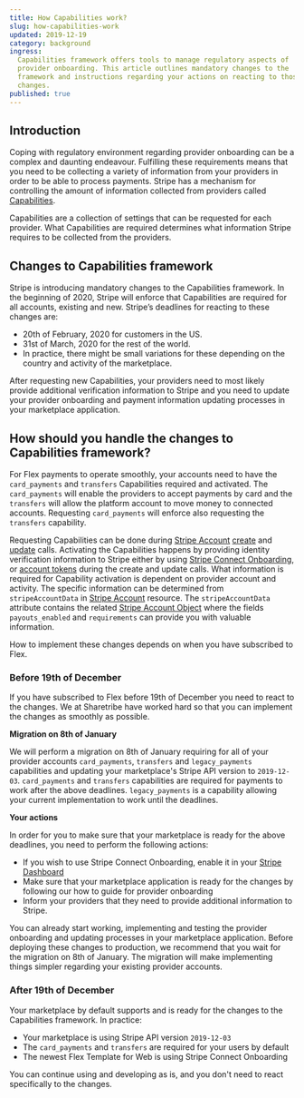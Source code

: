 ```yaml
---
title: How Capabilities work?
slug: how-capabilities-work
updated: 2019-12-19
category: background
ingress:
  Capabilities framework offers tools to manage regulatory aspects of
  provider onboarding. This article outlines mandatory changes to the
  framework and instructions regarding your actions on reacting to those
  changes.
published: true
---
```


## Introduction

Coping with regulatory environment regarding provider onboarding can
be a complex and daunting endeavour. Fulfilling these requirements
means that you need to be collecting a variety of information from
your providers in order to be able to process payments. Stripe has a
mechanism for controlling the amount of information collected from providers called
[Capabilities](https://stripe.com/docs/connect/capabilities-overview).

Capabilities are a collection of settings that can be requested for
each provider. What Capabilities are required determines what
information Stripe requires to be collected from the providers.

## Changes to Capabilities framework

Stripe is introducing mandatory changes to the Capabilities framework.
In the beginning of 2020, Stripe will enforce that Capabilities are
required for all accounts, existing and new. Stripe’s deadlines for
reacting to these changes are:
- 20th of February, 2020 for customers in the US.
- 31st of March, 2020 for the rest of the world.
- In practice, there might be small variations for these depending on the
 country and activity of the marketplace.

After requesting new Capabilities, your providers need to most likely
provide additional verification information to Stripe and you need to
update your provider onboarding and payment information updating
processes in your marketplace application.

## How should you handle the changes to Capabilities framework?

For Flex payments to operate smoothly, your accounts need to have the
`card_payments` and `transfers` Capabilities required and activated.
The `card_payments` will enable the providers to accept payments by
card and the `transfers` will allow the platform account to move money
to connected accounts. Requesting `card_payments` will enforce also
requesting the `transfers` capability.

Requesting Capabilities can be done during [Stripe
Account](https://www.sharetribe.com/api-reference/marketplace.html#stripe-account)
[create](https://www.sharetribe.com/api-reference/marketplace.html#create-stripe-account)
and
[update](https://www.sharetribe.com/api-reference/marketplace.html#update-stripe-account)
calls. Activating the Capabilities happens by providing identity
verification information to Stripe either by using [Stripe Connect
Onboarding](https://stripe.com/en-fi/connect/onboarding), or [account
tokens](https://stripe.com/docs/connect/account-tokens)
during the create and update calls. What information is required for
Capability activation is dependent on provider account and activity.
The specific information can be determined from `stripeAccountData` in
[Stripe
Account](https://www.sharetribe.com/api-reference/marketplace.html#stripe-account)
resource. The `stripeAccountData` attribute contains the related [Stripe Account
Object](https://stripe.com/docs/api/accounts/object) where the fields
`payouts_enabled` and `requirements` can provide you with valuable information.

How to implement these changes depends on when you have subscribed to Flex.

### Before 19th of December

If you have subscribed to Flex before 19th of December you need to
react to the changes. We at Sharetribe have worked hard so that you
can implement the changes as smoothly as possible.

**Migration on 8th of January**

We will perform a migration on 8th of January requiring for all of
your provider accounts `card_payments`, `transfers` and
`legacy_payments` capabilities and updating your marketplace's Stripe
API version to `2019-12-03`. `card_payments` and `transfers`
capabilities are required for payments to work after the above
deadlines. `legacy_payments` is a capability allowing your current
implementation to work until the deadlines.

**Your actions**

In order for you to make sure that your marketplace is ready for the
above deadlines, you need to perform the following actions:

- If you wish to use Stripe Connect Onboarding, enable it in your
 [Stripe
 Dashboard](https://dashboard.stripe.com/account/applications/settings)
- Make sure that your marketplace application is ready for the
 changes by following our how to guide for provider onboarding
- Inform your providers that they need to provide additional
 information to Stripe.

You can already start working, implementing and testing the provider
onboarding and updating processes in your marketplace application.
Before deploying these changes to production, we recommend that you
wait for the migration on 8th of January. The migration will make
implementing things simpler regarding your existing provider accounts.

### After 19th of December

Your marketplace by default supports and is ready for the changes to
the Capabilities framework. In practice:

- Your marketplace is using Stripe API version `2019-12-03`
- The `card_payments` and `transfers` are required for your users by default
- The newest Flex Template for Web is using Stripe Connect Onboarding

You can continue using and developing as is, and you don't need to
react specifically to the changes.
